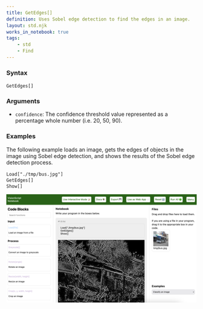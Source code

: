 ```yaml
---
title: GetEdges[]
definition: Uses Sobel edge detection to find the edges in an image.
layout: std.njk
works_in_notebook: true
tags:
    - std
    - Find
---
```


### Syntax

```
GetEdges[]
```

### Arguments

- `confidence`: The confidence threshold value represented as a percentage whole number (i.e. 20, 50, 90).

### Examples

The following example loads an image, gets the edges of objects in the image using Sobel edge detection, and shows the results of the Sobel edge detection process.

```
Load["./tmp/bus.jpg"]
GetEdges[]
Show[]
```

![A bus with Sobel edge detection applied to it](/assets/get_edges.png)